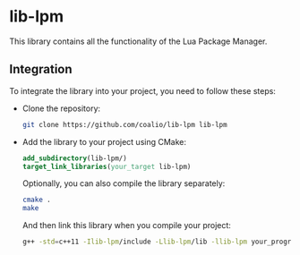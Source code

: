 # lib-lpm

This library contains all the functionality of the Lua Package Manager.

## Integration

To integrate the library into your project, you need to follow these steps:

-   Clone the repository:
    ```bash
    git clone https://github.com/coalio/lib-lpm lib-lpm
    ```
-   Add the library to your project using CMake:

    ```cmake
    add_subdirectory(lib-lpm/)
    target_link_libraries(your_target lib-lpm)
    ```

    Optionally, you can also compile the library separately:

    ```bash
    cmake .
    make
    ```

    And then link this library when you compile your project:

    ```bash
    g++ -std=c++11 -Ilib-lpm/include -Llib-lpm/lib -llib-lpm your_program.cpp
    ```
